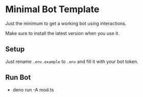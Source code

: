 # Minimal Bot Template

Just the minimum to get a working bot using interactions.

Make sure to install the latest version when you use it.

## Setup

Just rename `.env.example` to `.env` and fill it with your bot token.

## Run Bot

- deno run -A mod.ts
